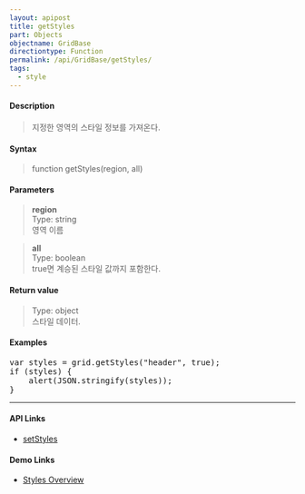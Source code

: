 ```yaml
---
layout: apipost
title: getStyles
part: Objects
objectname: GridBase
directiontype: Function
permalink: /api/GridBase/getStyles/
tags:
  - style
---
```



#### Description

> 지정한 영역의 스타일 정보를 가져온다.  

#### Syntax

> function getStyles(region, all)  

#### Parameters

> **region**  
> Type: string  
> 영역 이름  

> **all**  
> Type: boolean  
> true면 계승된 스타일 값까지 포함한다.  

#### Return value

> Type: object  
> 스타일 데이터.  

#### Examples 

<pre class="prettyprint">
var styles = grid.getStyles("header", true);
if (styles) {
    alert(JSON.stringify(styles));
}
</pre>

---

#### API Links

* [setStyles](/api/GridBase/setStyles)

#### Demo Links

* [Styles Overview](http://demo.realgrid.com/GridStyle/StylesOverview/)